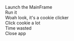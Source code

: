 Launch the MainFrame</br>
Run it</br>
Woah look, it's a cookie clicker</br>
Click cookie a lot</br>
Time wasted</br>
Close app</br>

